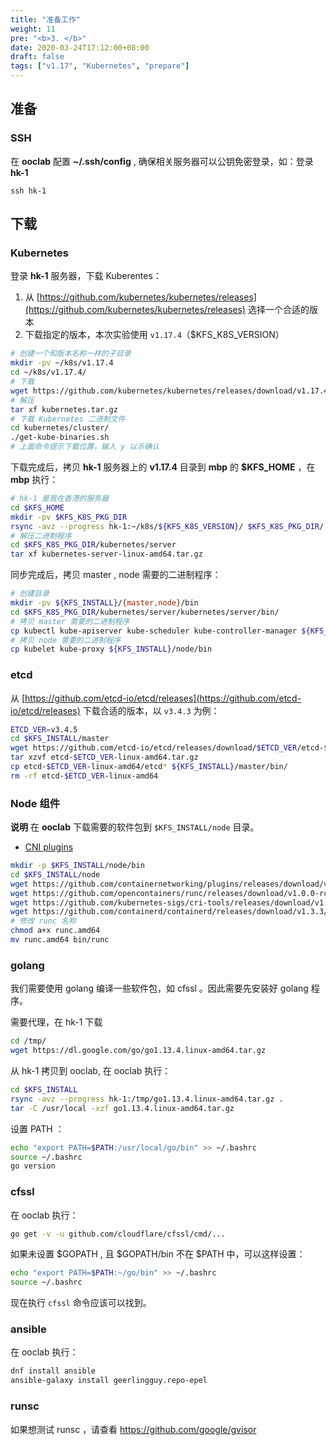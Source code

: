 ```yaml
---
title: "准备工作"
weight: 11
pre: "<b>3. </b>"
date: 2020-03-24T17:12:00+08:00
draft: false
tags: ["v1.17", "Kubernetes", "prepare"]
---
```



## 准备

### SSH

在 **ooclab** 配置 **~/.ssh/config** , 确保相关服务器可以公钥免密登录，如：登录 **hk-1**

```
ssh hk-1
```

## 下载

### Kubernetes

登录 **hk-1** 服务器，下载 Kuberentes：

1. 从 [https://github.com/kubernetes/kubernetes/releases](https://github.com/kubernetes/kubernetes/releases) 选择一个合适的版本
2. 下载指定的版本，本次实验使用 `v1.17.4`（$KFS_K8S_VERSION）

```sh
# 创建一个和版本名称一样的子目录
mkdir -pv ~/k8s/v1.17.4
cd ~/k8s/v1.17.4/
# 下载
wget https://github.com/kubernetes/kubernetes/releases/download/v1.17.4/kubernetes.tar.gz
# 解压
tar xf kubernetes.tar.gz
# 下载 Kubernetes 二进制文件
cd kubernetes/cluster/
./get-kube-binaries.sh
# 上面命令提示下载位置，输入 y 以示确认
```

下载完成后，拷贝 **hk-1** 服务器上的 **v1.17.4** 目录到 **mbp** 的 **$KFS_HOME** ，在 **mbp** 执行：

```bash
# hk-1 是我在香港的服务器
cd $KFS_HOME
mkdir -pv $KFS_K8S_PKG_DIR
rsync -avz --progress hk-1:~/k8s/${KFS_K8S_VERSION}/ $KFS_K8S_PKG_DIR/
# 解压二进制程序
cd $KFS_K8S_PKG_DIR/kubernetes/server
tar xf kubernetes-server-linux-amd64.tar.gz
```

同步完成后，拷贝 master , node 需要的二进制程序：

```sh
# 创建目录
mkdir -pv ${KFS_INSTALL}/{master,node}/bin
cd $KFS_K8S_PKG_DIR/kubernetes/server/kubernetes/server/bin/
# 拷贝 master 需要的二进制程序
cp kubectl kube-apiserver kube-scheduler kube-controller-manager ${KFS_INSTALL}/master/bin/
# 拷贝 node 需要的二进制程序
cp kubelet kube-proxy ${KFS_INSTALL}/node/bin
```

### etcd

从 [https://github.com/etcd-io/etcd/releases](https://github.com/etcd-io/etcd/releases) 下载合适的版本，以 `v3.4.3` 为例：

```sh
ETCD_VER=v3.4.5
cd $KFS_INSTALL/master
wget https://github.com/etcd-io/etcd/releases/download/$ETCD_VER/etcd-$ETCD_VER-linux-amd64.tar.gz
tar xzvf etcd-$ETCD_VER-linux-amd64.tar.gz
cp etcd-$ETCD_VER-linux-amd64/etcd* ${KFS_INSTALL}/master/bin/
rm -rf etcd-$ETCD_VER-linux-amd64
```

### Node 组件

**说明** 在 **ooclab** 下载需要的软件包到 `$KFS_INSTALL/node` 目录。

- [CNI plugins](https://github.com/containernetworking/plugins/releases)

```sh
mkdir -p $KFS_INSTALL/node/bin
cd $KFS_INSTALL/node
wget https://github.com/containernetworking/plugins/releases/download/v0.8.5/cni-plugins-linux-amd64-v0.8.5.tgz
wget https://github.com/opencontainers/runc/releases/download/v1.0.0-rc10/runc.amd64
wget https://github.com/kubernetes-sigs/cri-tools/releases/download/v1.17.0/crictl-v1.17.0-linux-amd64.tar.gz
wget https://github.com/containerd/containerd/releases/download/v1.3.3/containerd-1.3.3.linux-amd64.tar.gz
# 修改 runc 名称
chmod a+x runc.amd64
mv runc.amd64 bin/runc
```

### golang

我们需要使用 golang 编译一些软件包，如 cfssl 。因此需要先安装好 golang 程序。


需要代理，在 hk-1 下载

```sh
cd /tmp/
wget https://dl.google.com/go/go1.13.4.linux-amd64.tar.gz
```

从 hk-1 拷贝到 ooclab, 在 ooclab 执行：

```sh
cd $KFS_INSTALL
rsync -avz --progress hk-1:/tmp/go1.13.4.linux-amd64.tar.gz .
tar -C /usr/local -xzf go1.13.4.linux-amd64.tar.gz
```

设置 PATH ：

```sh
echo "export PATH=$PATH:/usr/local/go/bin" >> ~/.bashrc
source ~/.bashrc
go version
```

### cfssl

在 ooclab 执行：

```sh
go get -v -u github.com/cloudflare/cfssl/cmd/...
```

如果未设置 $GOPATH , 且 $GOPATH/bin 不在 $PATH 中，可以这样设置：

```sh
echo "export PATH=$PATH:~/go/bin" >> ~/.bashrc
source ~/.bashrc
```

现在执行 `cfssl` 命令应该可以找到。

### ansible

在 ooclab 执行：

```sh
dnf install ansible
ansible-galaxy install geerlingguy.repo-epel
```

### runsc

如果想测试 runsc ，请查看 https://github.com/google/gvisor
